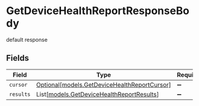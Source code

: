 # GetDeviceHealthReportResponseBody

default response


## Fields

| Field                                                                                    | Type                                                                                     | Required                                                                                 | Description                                                                              |
| ---------------------------------------------------------------------------------------- | ---------------------------------------------------------------------------------------- | ---------------------------------------------------------------------------------------- | ---------------------------------------------------------------------------------------- |
| `cursor`                                                                                 | [Optional[models.GetDeviceHealthReportCursor]](../models/getdevicehealthreportcursor.md) | :heavy_minus_sign:                                                                       | N/A                                                                                      |
| `results`                                                                                | List[[models.GetDeviceHealthReportResults](../models/getdevicehealthreportresults.md)]   | :heavy_minus_sign:                                                                       | N/A                                                                                      |